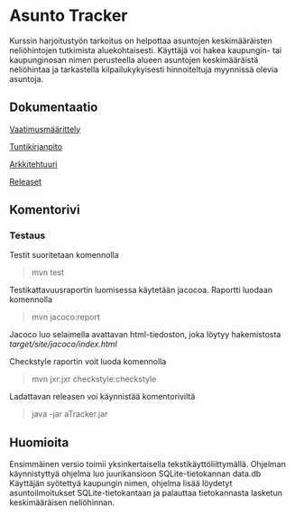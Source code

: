# Asunto Tracker

Kurssin harjoitustyön tarkoitus on helpottaa asuntojen keskimääräisten neliöhintojen tutkimista aluekohtaisesti. 
Käyttäjä voi hakea kaupungin- tai kaupunginosan nimen perusteella alueen asuntojen keskimääräistä neliöhintaa ja tarkastella kilpailukykyisesti hinnoiteltuja myynnissä olevia asuntoja. 

## Dokumentaatio

[Vaatimusmäärittely](https://github.com/Uhinho/ot-harjoitustyo/blob/master/Dokumentaatio/Vaatimusm%C3%A4%C3%A4rittely.md)

[Tuntikirjanpito](https://github.com/Uhinho/ot-harjoitustyo/blob/master/Dokumentaatio/Tuntikirjanpito.md)

[Arkkitehtuuri](https://github.com/Uhinho/ot-harjoitustyo/blob/master/Dokumentaatio/Arkkitehtuuri.md)

[Releaset](https://github.com/Uhinho/ot-harjoitustyo/blob/master/Dokumentaatio/Releaset.md)

## Komentorivi

### Testaus

Testit suoritetaan komennolla
> mvn test

Testikattavuusraportin luomisessa käytetään jacocoa. Raportti luodaan komennolla
> mvn jacoco:report

Jacoco luo selaimella avattavan html-tiedoston, joka löytyy hakemistosta  *target/site/jacoco/index.html*

Checkstyle raportin voit luoda komennolla
> mvn jxr:jxr checkstyle:checkstyle

Ladattavan releasen voi käynnistää komentoriviltä
> java -jar aTracker.jar


## Huomioita
Ensimmäinen versio toimii yksinkertaisella tekstikäyttöliittymällä.
Ohjelman käynnistyttyä ohjelma luo juurikansioon SQLite-tietokannan data.db
Käyttäjän syötettyä kaupungin nimen, ohjelma lisää löydetyt asuntoilmoitukset SQLite-tietokantaan ja palauttaa tietokannasta lasketun keskimääräisen neliöhinnan.


